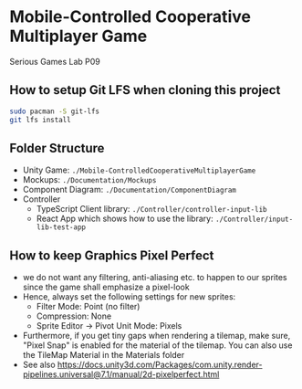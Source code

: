 # Mobile-Controlled Cooperative Multiplayer Game

Serious Games Lab P09

## How to setup Git LFS when cloning this project

```sh
sudo pacman -S git-lfs
git lfs install
```

## Folder Structure

* Unity Game: `./Mobile-ControlledCooperativeMultiplayerGame`
* Mockups: `./Documentation/Mockups`
* Component Diagram: `./Documentation/ComponentDiagram`
* Controller
  * TypeScript Client library: `./Controller/controller-input-lib`
  * React App which shows how to use the library: `./Controller/input-lib-test-app`

## How to keep Graphics Pixel Perfect

* we do not want any filtering, anti-aliasing etc. to happen to our sprites
  since the game shall emphasize a pixel-look
* Hence, always set the following settings for new sprites:
  * Filter Mode: Point (no filter)
  * Compression: None
  * Sprite Editor -> Pivot Unit Mode: Pixels
* Furthermore, if you get tiny gaps when rendering a tilemap, make sure,
  "Pixel Snap" is enabled for the material of the tilemap.
  You can also use the TileMap Material in the Materials folder
* See also https://docs.unity3d.com/Packages/com.unity.render-pipelines.universal@7.1/manual/2d-pixelperfect.html
